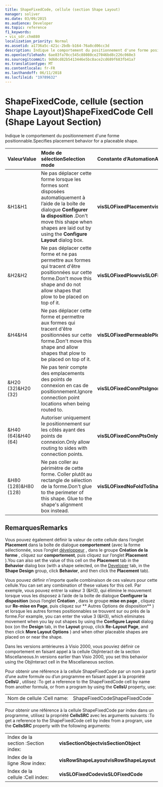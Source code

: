 ```yaml
---
title: ShapeFixedCode, cellule (section Shape Layout)
manager: soliver
ms.date: 03/09/2015
ms.audience: Developer
ms.topic: reference
f1_keywords:
- vis_sdr.chm880
localization_priority: Normal
ms.assetid: a1736a5c-421c-2bdb-b164-76a8cd06cc3d
description: Indique le comportement du positionnement d'une forme positionnable.
ms.openlocfilehash: 6ae83fa70cc545c88080ce27046bd8c226c060e3
ms.sourcegitcommit: 9d60cd82b5413446e5bc8ace2cd689f683fb41a7
ms.translationtype: MT
ms.contentlocale: fr-FR
ms.lasthandoff: 06/11/2018
ms.locfileid: "19789632"
---
```

# <a name="shapefixedcode-cell-shape-layout-section"></a><span data-ttu-id="f1b57-103">ShapeFixedCode, cellule (section Shape Layout)</span><span class="sxs-lookup"><span data-stu-id="f1b57-103">ShapeFixedCode Cell (Shape Layout Section)</span></span>

<span data-ttu-id="f1b57-104">Indique le comportement du positionnement d'une forme positionnable.</span><span class="sxs-lookup"><span data-stu-id="f1b57-104">Specifies placement behavior for a placeable shape.</span></span>
  
|<span data-ttu-id="f1b57-105">**Valeur**</span><span class="sxs-lookup"><span data-stu-id="f1b57-105">**Value**</span></span>|<span data-ttu-id="f1b57-106">**Mode de sélection**</span><span class="sxs-lookup"><span data-stu-id="f1b57-106">**Selection mode**</span></span>|<span data-ttu-id="f1b57-107">**Constante d’Automation**</span><span class="sxs-lookup"><span data-stu-id="f1b57-107">**Automation constant**</span></span>|
|:-----|:-----|:-----|
|<span data-ttu-id="f1b57-108">&amp;H1</span><span class="sxs-lookup"><span data-stu-id="f1b57-108">&amp;H1</span></span>  <br/> |<span data-ttu-id="f1b57-109">Ne pas déplacer cette forme lorsque les formes sont disposées automatiquement à l’aide de la boîte de dialogue **Configurer la disposition** .</span><span class="sxs-lookup"><span data-stu-id="f1b57-109">Don't move this shape when shapes are laid out by using the **Configure Layout** dialog box.</span></span>  <br/> |<span data-ttu-id="f1b57-110">**visSLOFixedPlacement**</span><span class="sxs-lookup"><span data-stu-id="f1b57-110">**visSLOFixedPlacement**</span></span> <br/> |
|<span data-ttu-id="f1b57-111">&amp;H2</span><span class="sxs-lookup"><span data-stu-id="f1b57-111">&amp;H2</span></span>  <br/> |<span data-ttu-id="f1b57-112">Ne pas déplacer cette forme et ne pas permettre aux formes qui tracent d'être positionnées sur cette forme.</span><span class="sxs-lookup"><span data-stu-id="f1b57-112">Don't move this shape and do not allow shapes that plow to be placed on top of it.</span></span>  <br/> |<span data-ttu-id="f1b57-113">**visSLOFixedPlow**</span><span class="sxs-lookup"><span data-stu-id="f1b57-113">**visSLOFixedPlow**</span></span> <br/> |
|<span data-ttu-id="f1b57-114">&amp;H4</span><span class="sxs-lookup"><span data-stu-id="f1b57-114">&amp;H4</span></span>  <br/> |<span data-ttu-id="f1b57-115">Ne pas déplacer cette forme et permettre aux formes qui tracent d'être positionnées sur cette forme.</span><span class="sxs-lookup"><span data-stu-id="f1b57-115">Don't move this shape and allow shapes that plow to be placed on top of it.</span></span>  <br/> |<span data-ttu-id="f1b57-116">**visSLOFixedPermeablePlow**</span><span class="sxs-lookup"><span data-stu-id="f1b57-116">**visSLOFixedPermeablePlow**</span></span> <br/> |
|<span data-ttu-id="f1b57-117">&amp;H20 (32)</span><span class="sxs-lookup"><span data-stu-id="f1b57-117">&amp;H20 (32)</span></span>  <br/> |<span data-ttu-id="f1b57-118">Ne pas tenir compte des emplacements des points de connexion en cas de positionnement.</span><span class="sxs-lookup"><span data-stu-id="f1b57-118">Ignore connection point locations when being routed to.</span></span>  <br/> |<span data-ttu-id="f1b57-119">**visSLOFixedConnPtsIgnore**</span><span class="sxs-lookup"><span data-stu-id="f1b57-119">**visSLOFixedConnPtsIgnore**</span></span> <br/> |
|<span data-ttu-id="f1b57-120">&amp;H40 (64)</span><span class="sxs-lookup"><span data-stu-id="f1b57-120">&amp;H40 (64)</span></span>  <br/> |<span data-ttu-id="f1b57-121">Autoriser uniquement le positionnement sur les côtés ayant des points de connexion.</span><span class="sxs-lookup"><span data-stu-id="f1b57-121">Only allow routing to sides with connection points.</span></span>  <br/> |<span data-ttu-id="f1b57-122">**visSLOFixedConnPtsOnly**</span><span class="sxs-lookup"><span data-stu-id="f1b57-122">**visSLOFixedConnPtsOnly**</span></span> <br/> |
|<span data-ttu-id="f1b57-123">&amp;H80 (128)</span><span class="sxs-lookup"><span data-stu-id="f1b57-123">&amp;H80 (128)</span></span>  <br/> |<span data-ttu-id="f1b57-p101">Ne pas coller au périmètre de cette forme. Coller plutôt au rectangle de sélection de la forme.</span><span class="sxs-lookup"><span data-stu-id="f1b57-p101">Don't glue to the perimeter of this shape. Glue to the shape's alignment box instead.</span></span>  <br/> |<span data-ttu-id="f1b57-126">**visSLOFixedNoFoldToShape**</span><span class="sxs-lookup"><span data-stu-id="f1b57-126">**visSLOFixedNoFoldToShape**</span></span> <br/> |
   
## <a name="remarks"></a><span data-ttu-id="f1b57-127">Remarques</span><span class="sxs-lookup"><span data-stu-id="f1b57-127">Remarks</span></span>

<span data-ttu-id="f1b57-128">Vous pouvez également définir la valeur de cette cellule dans l’onglet **Placement** dans la boîte de dialogue **comportement** (avec la forme sélectionnée, sous l’onglet [développeur](run-in-developer-mode-display-the-developer-tab.md) , dans le groupe **Création de la forme** , cliquez sur **comportement**, puis cliquez sur l’onglet **Placement** ).</span><span class="sxs-lookup"><span data-stu-id="f1b57-128">You can also set the value of this cell on the **Placement** tab in the **Behavior** dialog box (with a shape selected, on the [Developer](run-in-developer-mode-display-the-developer-tab.md) tab, in the **Shape Design** group, click **Behavior**, and then click the **Placement** tab).</span></span> 
  
<span data-ttu-id="f1b57-129">Vous pouvez définir n’importe quelle combinaison de ces valeurs pour cette cellule.</span><span class="sxs-lookup"><span data-stu-id="f1b57-129">You can set any combination of these values for this cell.</span></span> <span data-ttu-id="f1b57-130">Par exemple, vous pouvez entrer la valeur 3 (&amp;H3), qui élimine le mouvement lorsque vous les disposez à l’aide de la boîte de dialogue **Configurer la disposition** (sous l’onglet **Création** , dans le groupe **mise en page** , cliquez sur **Re-mise en Page**, puis cliquez sur ** Autres Options de disposition** ) et lorsque les autres formes positionnables se trouvent sur ou près de la forme.</span><span class="sxs-lookup"><span data-stu-id="f1b57-130">For example, you can enter the value 3 (&amp;H3), which eliminates movement when you lay out shapes by using the **Configure Layout** dialog box (on the **Design** tab, in the **Layout** group, click **Re-Layout Page**, and then click **More Layout Options** ) and when other placeable shapes are placed on or near the shape.</span></span> 
  
<span data-ttu-id="f1b57-131">Dans les versions antérieures à Visio 2000, vous pouviez définir ce comportement en faisant appel à la cellule ObjInteract de la section Miscellaneous.</span><span class="sxs-lookup"><span data-stu-id="f1b57-131">In versions earlier than Visio 2000, you set this behavior using the ObjInteract cell in the Miscellaneous section.</span></span> 
  
<span data-ttu-id="f1b57-132">Pour obtenir une référence à la cellule ShapeFixedCode par un nom à partir d’une autre formule ou d’un programme en faisant appel à la propriété **CellsU** , utilisez :</span><span class="sxs-lookup"><span data-stu-id="f1b57-132">To get a reference to the ShapeFixedCode cell by name from another formula, or from a program by using the **CellsU** property, use:</span></span> 
  
|||
|:-----|:-----|
|<span data-ttu-id="f1b57-133">Nom de cellule :</span><span class="sxs-lookup"><span data-stu-id="f1b57-133">Cell name:</span></span>  <br/> |<span data-ttu-id="f1b57-134">ShapeFixedCode</span><span class="sxs-lookup"><span data-stu-id="f1b57-134">ShapeFixedCode</span></span>  <br/> |
   
<span data-ttu-id="f1b57-135">Pour obtenir une référence à la cellule ShapeFixedCode par index dans un programme, utilisez la propriété **CellsSRC** avec les arguments suivants :</span><span class="sxs-lookup"><span data-stu-id="f1b57-135">To get a reference to the ShapeFixedCode cell by index from a program, use the **CellsSRC** property with the following arguments:</span></span> 
  
|||
|:-----|:-----|
|<span data-ttu-id="f1b57-136">Index de la section :</span><span class="sxs-lookup"><span data-stu-id="f1b57-136">Section index:</span></span>  <br/> |<span data-ttu-id="f1b57-137">**visSectionObject**</span><span class="sxs-lookup"><span data-stu-id="f1b57-137">**visSectionObject**</span></span> <br/> |
|<span data-ttu-id="f1b57-138">Index de la ligne :</span><span class="sxs-lookup"><span data-stu-id="f1b57-138">Row index:</span></span>  <br/> |<span data-ttu-id="f1b57-139">**visRowShapeLayout**</span><span class="sxs-lookup"><span data-stu-id="f1b57-139">**visRowShapeLayout**</span></span> <br/> |
|<span data-ttu-id="f1b57-140">Index de la cellule :</span><span class="sxs-lookup"><span data-stu-id="f1b57-140">Cell index:</span></span>  <br/> |<span data-ttu-id="f1b57-141">**visSLOFixedCode**</span><span class="sxs-lookup"><span data-stu-id="f1b57-141">**visSLOFixedCode**</span></span> <br/> |
   

